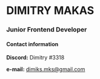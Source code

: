 # **DIMITRY MAKAS**
### **Junior Frontend Developer**


#### Contact information
**Discord:** Dimitry #3318


**e-mail:** dimiks.mks@gmail.com
